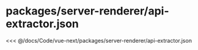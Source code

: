 # packages/server-renderer/api-extractor.json

<<< @/docs/Code/vue-next/packages/server-renderer/api-extractor.json
